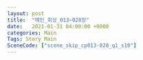 ```yaml
---
layout: post
title:  "메인_회상_013~028장"
date:   2021-01-31 04:00:00 +0000
categories: Main
Tags: Story Main
SceneCode: ["scene_skip_cp013-028_q1_s10"]
---
```

